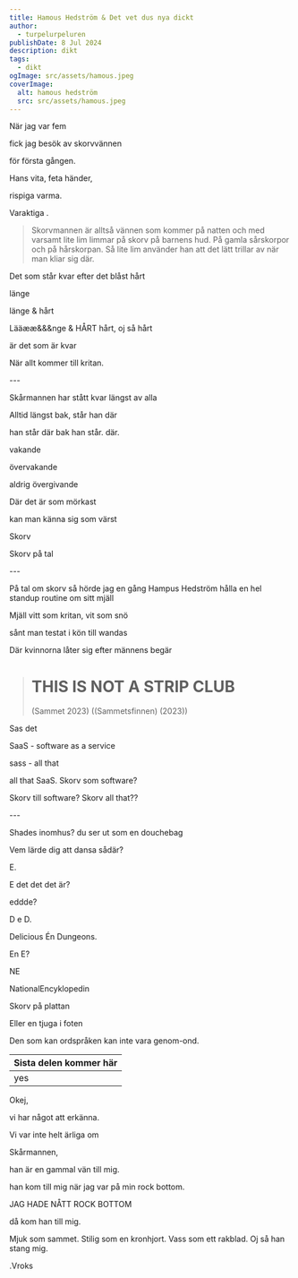 ```yaml
---
title: Hamous Hedström & Det vet dus nya dickt
author:
  - turpelurpeluren
publishDate: 8 Jul 2024
description: dikt
tags:
  - dikt
ogImage: src/assets/hamous.jpeg
coverImage:
  alt: hamous hedström
  src: src/assets/hamous.jpeg
---
```

När jag var fem

fick jag besök av skorvvännen

för första gången.

Hans vita, feta händer,

rispiga   varma.

Varaktiga .

> Skorvmannen är alltså vännen som kommer på natten och med varsamt lite lim limmar på skorv på barnens hud. På gamla sårskorpor och på hårskorpan. Så lite lim använder han att det lätt trillar av när man kliar sig där.

Det som står kvar efter det blåst hårt

länge 

länge & hårt

Lääææ&&&nge & HÅRT hårt, oj så hårt

är det som är kvar

När allt kommer till kritan.

\---

Skårmannen har stått kvar längst av alla

Alltid längst bak, står han där

han står där bak han står. där.

vakande

övervakande

aldrig övergivande

Där det är som mörkast

kan man känna sig som värst

Skorv

Skorv på tal

\---

På tal om skorv så hörde jag en gång Hampus Hedström hålla en hel standup routine om sitt mjäll

Mjäll vitt som kritan, vit som snö

sånt man testat i kön till wandas

Där kvinnorna låter sig efter männens begär

> # THIS IS NOT A STRIP CLUB
>
> (Sammet 2023) ((Sammetsfinnen) (2023))

Sas det

SaaS - software as a service

sass - all that

all that SaaS. Skorv som software?

Skorv till software? Skorv all that??

\---

Shades inomhus? du ser ut som en douchebag

Vem lärde dig att dansa sådär?

E.

E det det det är?

eddde?

D e D.

Delicious Én Dungeons.

En E?

NE

NationalEncyklopedin

Skorv på plattan

Eller en tjuga i foten

Den som kan ordspråken kan inte vara genom-ond. 

|Sista delen kommer här |
|-----------------------|
|yes                    |

Okej,

vi har något att erkänna.

Vi var inte helt ärliga om

Skårmannen,

han är en gammal vän till mig.

han kom till mig när jag var på min rock bottom.

JAG HADE NÅTT ROCK BOTTOM

då kom han till mig.

Mjuk som sammet. Stilig som en kronhjort. Vass som ett rakblad. Oj så han stang mig.

.Vroks
